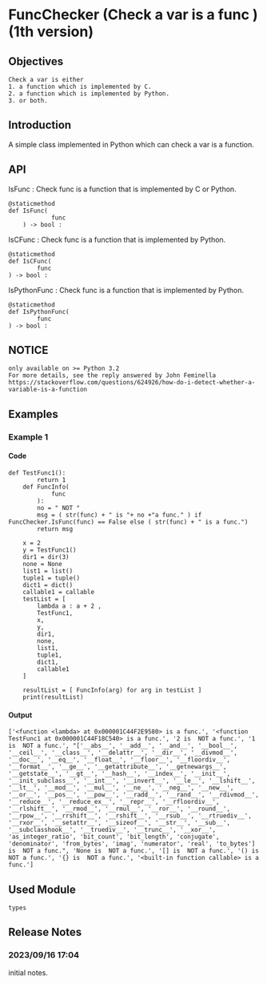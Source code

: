 # FuncChecker (Check a var is a func ) (1th version)
## Objectives
    Check a var is either 
    1. a function which is implemented by C.
    2. a function which is implemented by Python.
    3. or both.
## Introduction 
A simple class implemented in Python which can check a var is a function.
## API

IsFunc : 
Check func is a function that is implemented by C or Python.

    @staticmethod
    def IsFunc( 
                func
        ) -> bool :

IsCFunc : 
Check func is a function that is implemented by Python.

    @staticmethod
    def IsCFunc( 
            func
    ) -> bool :
    
IsPythonFunc : 
Check func is a function that is implemented by Python.

    @staticmethod
    def IsPythonFunc( 
            func
    ) -> bool :
     



## NOTICE
    only available on >= Python 3.2
    For more details, see the reply answered by John Feminella
    https://stackoverflow.com/questions/624926/how-do-i-detect-whether-a-variable-is-a-function
## Examples
### Example 1
#### Code
    def TestFunc1():
            return 1
        def FuncInfo(
                func
            ):
            no = " NOT "
            msg = ( str(func) + " is "+ no +"a func." ) if FuncChecker.IsFunc(func) == False else ( str(func) + " is a func.")
            return msg
        
        x = 2
        y = TestFunc1()
        dir1 = dir(3)
        none = None
        list1 = list()
        tuple1 = tuple()
        dict1 = dict()
        callable1 = callable
        testList = [ 
            lambda a : a + 2 ,
            TestFunc1,
            x,
            y,
            dir1,
            none,
            list1,
            tuple1,
            dict1,
            callable1
        ]
     
        resultList = [ FuncInfo(arg) for arg in testList ]
        print(resultList)

#### Output
    ['<function <lambda> at 0x000001C44F2E9580> is a func.', '<function TestFunc1 at 0x000001C44F18C540> is a func.', '2 is  NOT a func.', '1 is  NOT a func.', "['__abs__', '__add__', '__and__', '__bool__', '__ceil__', '__class__', '__delattr__', '__dir__', '__divmod__', '__doc__', '__eq__', '__float__', '__floor__', '__floordiv__', '__format__', '__ge__', '__getattribute__', '__getnewargs__', '__getstate__', '__gt__', '__hash__', '__index__', '__init__', '__init_subclass__', '__int__', '__invert__', '__le__', '__lshift__', '__lt__', '__mod__', '__mul__', '__ne__', '__neg__', '__new__', '__or__', '__pos__', '__pow__', '__radd__', '__rand__', '__rdivmod__', '__reduce__', '__reduce_ex__', '__repr__', '__rfloordiv__', '__rlshift__', '__rmod__', '__rmul__', '__ror__', '__round__', '__rpow__', '__rrshift__', '__rshift__', '__rsub__', '__rtruediv__', '__rxor__', '__setattr__', '__sizeof__', '__str__', '__sub__', '__subclasshook__', '__truediv__', '__trunc__', '__xor__', 'as_integer_ratio', 'bit_count', 'bit_length', 'conjugate', 'denominator', 'from_bytes', 'imag', 'numerator', 'real', 'to_bytes'] is  NOT a func.", 'None is  NOT a func.', '[] is  NOT a func.', '() is  NOT a func.', '{} is  NOT a func.', '<built-in function callable> is a func.']

## Used Module
    types
    
## Release Notes
### 2023/09/16 17:04 
initial notes.
